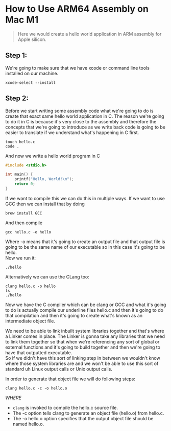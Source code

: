 # How to Use ARM64 Assembly on Mac M1

> Here we would create a hello world application in ARM assembly for Apple silicon.

## Step 1:

We're going to make sure that we have xcode or command line tools installed on our machine.

```Shell
xcode-select --install
```

## Step 2:

Before we start writing some assembly code what we're going to do is create that exact same hello world application in C. The reason we're going to do it in C is because it's very close to the assembly and therefore the concepts that we're going to introduce as we write back code is going to be easier to translate if we understand what's happening in C first.

```Shell
touch hello.c
code .

```

And now we write a hello world program in C

```C
#include <stdio.h>

int main() {
    printf("Hello, World!\n");
    return 0;
}

```

If we want to compile this we can do this in multiple ways. If we want to use GCC then we can install that by doing

```Shell
brew install GCC
```

And then compile

```Shell
gcc hello.c -o hello
```

Where -o means that it's going to create an output file and that output file is going to be the same name of our executable so in this case it's going to be hello.<br>
Now we run it:

```Shell
./hello
```

Alternatively we can use the CLang too:

```Shell
clang hello.c -o hello
ls
./hello
```

Now we have the C compiler which can be clang or GCC and what it's going to do is actually compile our underline files hello.c and then it's going to do that compilation and then it's going to create what's known as an intermediate object file.

We need to be able to link inbuilt system libraries together and that's where a Linker comes in place. The Linker is gonna take any libraries that we need to link them together so that when we're referencing any sort of global or external functions and it's going to build together and then we're going to have that outputted executable.<br>
So if we didn't have this sort of linking step in between we wouldn't know where those system libraries are and we won't be able to use this sort of standard uh Linux output calls or Unix output calls.

In order to generate that object file we will do following steps:

```Shell
clang hello.c -c -o hello.o
```

$WHERE$

- `clang` is invoked to compile the hello.c source file.
- The -c option tells clang to generate an object file (hello.o) from hello.c.
- The -o hello.o option specifies that the output object file should be named hello.o.
